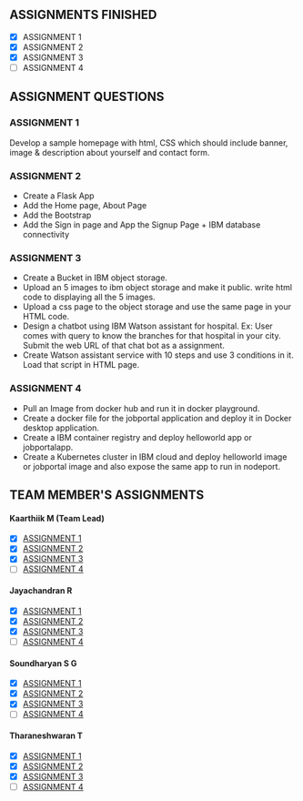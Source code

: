 
## ASSIGNMENTS FINISHED

- [x]   ASSIGNMENT 1
- [x]   ASSIGNMENT 2
- [x]   ASSIGNMENT 3
- [ ]   ASSIGNMENT 4

## ASSIGNMENT QUESTIONS
### ASSIGNMENT 1
Develop a sample homepage with html, CSS which should include banner, image & description about yourself and contact form.
### ASSIGNMENT 2
- Create a Flask App
- Add the Home page, About Page
- Add the Bootstrap
- Add the Sign in page and App the Signup Page + IBM database connectivity
### ASSIGNMENT 3
- Create a Bucket in IBM object storage.
- Upload an 5 images to ibm object storage and make it public. write html code to displaying all the 5 images.
- Upload a css page to the object storage and use the same page in your HTML code.
- Design a chatbot using IBM Watson assistant for hospital. Ex: User comes with query to know the branches for that hospital in your city. Submit the web URL of that chat bot as a assignment.
- Create Watson assistant service with 10 steps and use 3 conditions in it. Load that script in HTML page.
### ASSIGNMENT 4
- Pull an Image from docker hub and run it in docker playground. 
- Create a docker file for the jobportal application and deploy it in Docker desktop application. 
- Create a IBM container registry and deploy helloworld app or jobportalapp. 
- Create a Kubernetes cluster in IBM cloud and deploy helloworld image or jobportal image and also expose the same app to run in nodeport.

## TEAM MEMBER'S ASSIGNMENTS
####    Kaarthiik M (Team Lead)
- [x]   [ASSIGNMENT 1](https://github.com/IBM-EPBL/IBM-Project-20927-1659767041/tree/main/Assignments/Kaarthiik%20M%20(Team%20Lead)/kaarthiik-Assignment1)
- [x]   [ASSIGNMENT 2](https://github.com/IBM-EPBL/IBM-Project-20927-1659767041/tree/main/Assignments/Kaarthiik%20M%20(Team%20Lead)/KAARTHIIK-Assignment%202)
- [x]   [ASSIGNMENT 3](https://github.com/IBM-EPBL/IBM-Project-20927-1659767041/tree/main/Assignments/Kaarthiik%20M%20(Team%20Lead)/kaarthiiik-Assignment3)
- [ ]   [ASSIGNMENT 4]()
####    Jayachandran R
- [x]   [ASSIGNMENT 1](https://github.com/IBM-EPBL/IBM-Project-20927-1659767041/tree/main/Assignments/Jayachandran%20R/JayachandranR-Assignment1)
- [x]   [ASSIGNMENT 2](https://github.com/IBM-EPBL/IBM-Project-20927-1659767041/tree/main/Assignments/Jayachandran%20R/JayachandranR-Assignment2)
- [x]   [ASSIGNMENT 3](https://github.com/IBM-EPBL/IBM-Project-20927-1659767041/tree/main/Assignments/Jayachandran%20R/JayachandranR-Assignment3)
- [ ]   [ASSIGNMENT 4]()
####    Soundharyan S G
- [x]   [ASSIGNMENT 1](https://github.com/IBM-EPBL/IBM-Project-20927-1659767041/tree/main/Assignments/Soundharyan%20S%20G/Soundharyan%20S%20G%20Assignment%201)
- [x]   [ASSIGNMENT 2](https://github.com/IBM-EPBL/IBM-Project-20927-1659767041/tree/main/Assignments/Soundharyan%20S%20G/Soundharyan%20S%20G%20Assignment%202)
- [x]   [ASSIGNMENT 3](https://github.com/IBM-EPBL/IBM-Project-20927-1659767041/tree/main/Assignments/Soundharyan%20S%20G/SoundharyanSG-Assignment3)
- [ ]   [ASSIGNMENT 4]()
####    Tharaneshwaran T
- [x]   [ASSIGNMENT 1](https://github.com/IBM-EPBL/IBM-Project-20927-1659767041/tree/main/Assignments/Tharaneshwaran%20T/TharaneshwaranT-Assignment1)
- [x]   [ASSIGNMENT 2](https://github.com/IBM-EPBL/IBM-Project-20927-1659767041/tree/main/Assignments/Tharaneshwaran%20T/TharaneshwaranT-Assignment2)
- [x]   [ASSIGNMENT 3](https://github.com/IBM-EPBL/IBM-Project-20927-1659767041/tree/main/Assignments/Tharaneshwaran%20T/TharaneshwaranT-Assignment3)
- [ ]   [ASSIGNMENT 4]()
